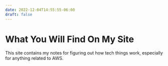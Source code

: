 ```yaml
---
date: 2022-12-04T14:55:55-06:00
draft: false
---
```


# What You Will Find On My Site

This site contains my notes for figuring out how tech things work, especially for anything related to AWS.
